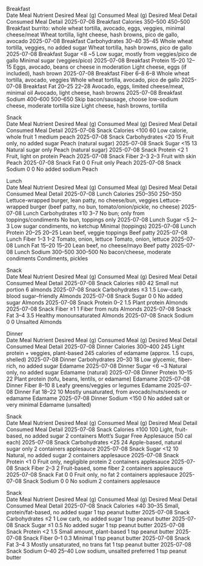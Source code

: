 Breakfast  
Date	Meal	Nutrient	Desired Meal (g)	Consumed Meal (g)	Desired Meal Detail	Consumed Meal Detail
2025-07-08	Breakfast	Calories	350–500	450–500	Breakfast burrito: whole wheat tortilla, avocado, eggs, veggies, minimal cheese/meat	Wheat tortilla, light cheese, hash browns, pico de gallo, avocado
2025-07-08	Breakfast	Carbohydrates	30–40	35–45	Whole wheat tortilla, veggies, no added sugar	Wheat tortilla, hash browns, pico de gallo
2025-07-08	Breakfast	Sugar	<8	~5	Low sugar, mostly from veggies/pico de gallo	Minimal sugar (veggies/pico)
2025-07-08	Breakfast	Protein	15–20	12–15	Eggs, avocado, beans or cheese in moderation	Light cheese, eggs (if included), hash brown
2025-07-08	Breakfast	Fiber	6–8	6–8	Whole wheat tortilla, avocado, veggies	Whole wheat tortilla, avocado, pico de gallo
2025-07-08	Breakfast	Fat	20–25	22–28	Avocado, eggs, limited cheese/meat, minimal oil	Avocado, light cheese, hash browns
2025-07-08	Breakfast	Sodium	400–600	500–650	Skip bacon/sausage, choose low-sodium cheese, moderate tortilla size	Light cheese, hash browns, tortilla

Snack  
Date	Meal	Nutrient	Desired Meal (g)	Consumed Meal (g)	Desired Meal Detail	Consumed Meal Detail
2025-07-08	Snack	Calories	<100	60	Low calorie, whole fruit	1 medium peach
2025-07-08	Snack	Carbohydrates	<20	15	Fruit only, no added sugar	Peach (natural sugar)
2025-07-08	Snack	Sugar	<15	13	Natural sugar only	Peach (natural sugar)
2025-07-08	Snack	Protein	<2	1	Fruit, light on protein	Peach
2025-07-08	Snack	Fiber	2–3	2–3	Fruit with skin	Peach
2025-07-08	Snack	Fat	0	0	Fruit only	Peach
2025-07-08	Snack	Sodium	0	0	No added sodium	Peach

Lunch  
Date	Meal	Nutrient	Desired Meal (g)	Consumed Meal (g)	Desired Meal Detail	Consumed Meal Detail
2025-07-08	Lunch	Calories	250–350	250–350	Lettuce-wrapped burger, lean patty, no cheese/bun, veggies	Lettuce-wrapped burger (beef patty, no bun, tomato/onion/pickle, no cheese)
2025-07-08	Lunch	Carbohydrates	≤10	3–7	No bun; only from toppings/condiments	No bun, toppings only
2025-07-08	Lunch	Sugar	<5	2–3	Low sugar condiments, no ketchup	Minimal (toppings)
2025-07-08	Lunch	Protein	20–25	20–25	Lean beef, veggie toppings	Beef patty
2025-07-08	Lunch	Fiber	1–3	1–2	Tomato, onion, lettuce	Tomato, onion, lettuce
2025-07-08	Lunch	Fat	15–20	15–20	Lean beef, no cheese/mayo	Beef patty
2025-07-08	Lunch	Sodium	300–500	300–500	No bacon/cheese, moderate condiments	Condiments, pickles

Snack  
Date	Meal	Nutrient	Desired Meal (g)	Consumed Meal (g)	Desired Meal Detail	Consumed Meal Detail
2025-07-08	Snack	Calories	≤80	42	Small nut portion	6 almonds
2025-07-08	Snack	Carbohydrates	≤3	1.5	Low-carb, blood sugar–friendly	Almonds
2025-07-08	Snack	Sugar	0	0	No added sugar	Almonds
2025-07-08	Snack	Protein	0–2	1.5	Plant protein	Almonds
2025-07-08	Snack	Fiber	≥1	1	Fiber from nuts	Almonds
2025-07-08	Snack	Fat	3–4	3.5	Healthy monounsaturated	Almonds
2025-07-08	Snack	Sodium	0	0	Unsalted	Almonds

Dinner  
Date	Meal	Nutrient	Desired Meal (g)	Consumed Meal (g)	Desired Meal Detail	Consumed Meal Detail
2025-07-08	Dinner	Calories	300–400	245	Light protein + veggies, plant-based	245 calories of edamame (approx. 1.5 cups, shelled)
2025-07-08	Dinner	Carbohydrates	20–30	18	Low glycemic, fiber-rich, no added sugar	Edamame
2025-07-08	Dinner	Sugar	<6	~3	Natural only, no added sugar	Edamame (natural)
2025-07-08	Dinner	Protein	10–15	22	Plant protein (tofu, beans, lentils, or edamame)	Edamame
2025-07-08	Dinner	Fiber	8–10	8	Leafy greens/veggies or legumes	Edamame
2025-07-08	Dinner	Fat	18–22	10	Mostly unsaturated, from avocado/nuts/seeds or edamame	Edamame
2025-07-08	Dinner	Sodium	<150	0	No added salt or very minimal	Edamame (unsalted)

Snack  
Date	Meal	Nutrient	Desired Meal (g)	Consumed Meal (g)	Desired Meal Detail	Consumed Meal Detail
2025-07-08	Snack	Calories	≤100	100	Light, fruit-based, no added sugar	2 containers Mott’s Sugar Free Applesauce (50 cal each)
2025-07-08	Snack	Carbohydrates	<25	24	Apple-based, natural sugar only	2 containers applesauce
2025-07-08	Snack	Sugar	<12	10	Natural, no added sugar	2 containers applesauce
2025-07-08	Snack	Protein	<1	0	Fruit only, negligible protein	2 containers applesauce
2025-07-08	Snack	Fiber	2–3	2	Fruit-based, some fiber	2 containers applesauce
2025-07-08	Snack	Fat	0	0	Fruit only, no fat	2 containers applesauce
2025-07-08	Snack	Sodium	0	0	No sodium	2 containers applesauce

Snack  
Date	Meal	Nutrient	Desired Meal (g)	Consumed Meal (g)	Desired Meal Detail	Consumed Meal Detail
2025-07-08	Snack	Calories	≤40	30–35	Small, protein/fat-based, no added sugar	1 tsp peanut butter
2025-07-08	Snack	Carbohydrates	≤2	1	Low carb, no added sugar	1 tsp peanut butter
2025-07-08	Snack	Sugar	≤1	0.5	No added sugar	1 tsp peanut butter
2025-07-08	Snack	Protein	<2	1.5	Small amount, plant-based	1 tsp peanut butter
2025-07-08	Snack	Fiber	0–1	0.3	Minimal	1 tsp peanut butter
2025-07-08	Snack	Fat	3–4	3	Mostly unsaturated, no trans fat	1 tsp peanut butter
2025-07-08	Snack	Sodium	0–40	25–40	Low sodium, unsalted preferred	1 tsp peanut butter
